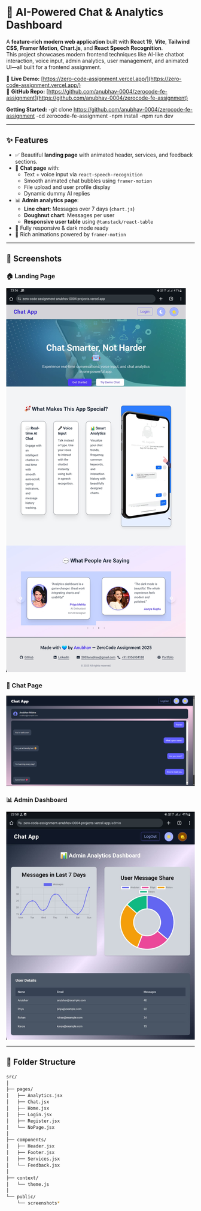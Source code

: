 # 🧠 AI-Powered Chat & Analytics Dashboard

A **feature-rich modern web application** built with **React 19**, **Vite**, **Tailwind CSS**, **Framer Motion**, **Chart.js**, and **React Speech Recognition**.  
This project showcases modern frontend techniques like AI-like chatbot interaction, voice input, admin analytics, user management, and animated UI—all built for a frontend assignment.

🔗 **Live Demo:** [https://zero-code-assignment.vercel.app/](https://zero-code-assignment.vercel.app/)  
📁 **GitHub Repo:** [https://github.com/anubhav-0004/zerocode-fe-assignment](https://github.com/anubhav-0004/zerocode-fe-assignment)

  **Getting Started:**
  -git clone https://github.com/anubhav-0004/zerocode-fe-assignment
  -cd zerocode-fe-assignment
  -npm install
  -npm run dev


---

## ✨ Features

- ✅ Beautiful **landing page** with animated header, services, and feedback sections.
- 💬 **Chat page** with:
  - Text + voice input via `react-speech-recognition`
  - Smooth animated chat bubbles using `framer-motion`
  - File upload and user profile display
  - Dynamic dummy AI replies
- 📊 **Admin analytics page**:
  - **Line chart**: Messages over 7 days (`chart.js`)
  - **Doughnut chart**: Messages per user
  - **Responsive user table** using `@tanstack/react-table`
- 🎨 Fully responsive & dark mode ready
- 🧪 Rich animations powered by `framer-motion`

---

## 🧾 Screenshots

### 🏠 Landing Page
![Landing Page](./public/LandingPage.jpg)

### 💬 Chat Page
![Chat Page](./public/Chat.png)

### 📊 Admin Dashboard
![Analytics Dashboard](./public/Analytics.jpg)

---

## 📂 Folder Structure

```bash
src/
│
├── pages/              
│   ├── Analytics.jsx     
│   ├── Chat.jsx         
│   ├── Home.jsx          
│   ├── Login.jsx        
│   ├── Register.jsx      
│   └── NoPage.jsx        
│
├── components/         
│   ├── Header.jsx        
│   ├── Footer.jsx       
│   ├── Services.jsx      
│   └── Feedback.jsx      
│
├── context/
│   └── theme.js         
│
└── public/             
    └── screenshots*
